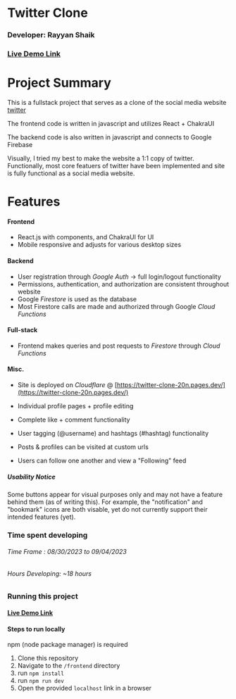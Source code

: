 # Twitter Clone
### Developer: Rayyan Shaik
### [Live Demo Link](https://twitter-clone-20n.pages.dev/)

# Project Summary
This is a fullstack project that serves as a clone of the social media website [twitter](https://twitter.com/)

The frontend code is written in javascript and utilizes React + ChakraUI

The backend code is also written in javascript and connects to Google Firebase

Visually, I tried my best to make the website a 1:1 copy of twitter. Functionally, most core featuers of twitter have been implemented and site is fully functional as a social media website.

# Features

#### Frontend
* React.js with components, and ChakraUI for UI
* Mobile responsive and adjusts for various desktop sizes

#### Backend
* User registration through _Google Auth_ -> full login/logout functionality
* Permissions, authentication, and authorization are consistent throughout website
* Google _Firestore_ is used as the database
* Most Firestore calls are made and authorized through Google _Cloud Functions_

#### Full-stack
* Frontend makes queries and post requests to _Firestore_ through _Cloud Functions_

#### Misc.
* Site is deployed on _Cloudflare_ @ [https://twitter-clone-20n.pages.dev/](https://twitter-clone-20n.pages.dev/)
 
* Individual profile pages + profile editing 
* Complete like + comment functionality
* User tagging (@username) and hashtags (#hashtag) functionality
* Posts & profiles can be visited at custom urls
* Users can follow one another and view a "Following" feed

##### Usability Notice

Some buttons appear for visual purposes only and may not have a feature behind them (as of writing this). For example, the "notification" and "bookmark" icons are both visable, yet do not currently support their intended features (yet).

### Time spent developing

###### Time Frame : 08/30/2023 to 09/04/2023

###### Hours Developing: ~18 hours


### Running this project

#### [Live Demo Link](https://twitter-clone-20n.pages.dev/)

#### Steps to run locally

npm (node package manager) is required

1. Clone this repository
2. Navigate to the `/frontend` directory
3. run `npm install`
4. run `npm run dev`
5. Open the provided `localhost` link in a browser